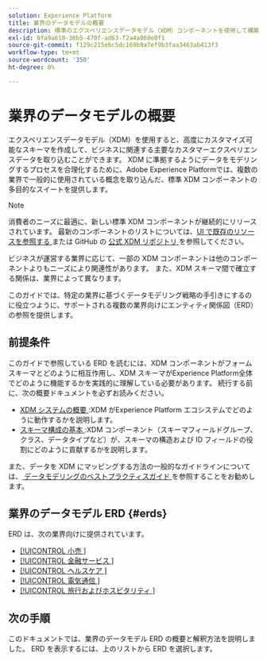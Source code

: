 ```yaml
---
solution: Experience Platform
title: 業界のデータモデルの概要
description: 標準のエクスペリエンスデータモデル（XDM）コンポーネントを使用して構築できる、様々な業界の標準化されたデータモデルについて説明します。
exl-id: 8fa9a610-36b5-470f-ad63-f2a4a060e0f1
source-git-commit: f129c215ebc5dc169b9a7ef9b3faa3463ab413f3
workflow-type: tm+mt
source-wordcount: '350'
ht-degree: 0%

---
```


# 業界のデータモデルの概要

エクスペリエンスデータモデル（XDM）を使用すると、高度にカスタマイズ可能なスキーマを作成して、ビジネスに関連する主要なカスタマーエクスペリエンスデータを取り込むことができます。 XDM に準拠するようにデータをモデリングするプロセスを合理化するために、Adobe Experience Platformでは、複数の業界で一般的に使用されている概念を取り込んだ、標準 XDM コンポーネントの多目的なスイートを提供します。

>[!NOTE]
>
>消費者のニーズに最適に、新しい標準 XDM コンポーネントが継続的にリリースされています。 最新のコンポーネントのリストについては、[UI で既存のリソースを参照する ](../../ui/explore.md) または GitHub の [ 公式 XDM リポジトリ ](https://github.com/adobe/xdm/tree/master/components) を参照してください。

ビジネスが運営する業界に応じて、一部の XDM コンポーネントは他のコンポーネントよりもニーズにより関連性があります。 また、XDM スキーマ間で確立する関係は、業界によって異なります。

このガイドでは、特定の業界に基づくデータモデリング戦略の手引きにするのに役立つように、サポートされる複数の業界向けにエンティティ関係図（ERD）の参照を提供します。

## 前提条件

このガイドで参照している ERD を読むには、XDM コンポーネントがフォームスキーマとどのように相互作用し、XDM スキーマがExperience Platform全体でどのように機能するかを実践的に理解している必要があります。 続行する前に、次の概要ドキュメントを必ずお読みください。

* [XDM システムの概要 ](../../home.md):XDM がExperience Platform エコシステムでどのように動作するかを説明します。
* [ スキーマ構成の基本 ](../../schema/composition.md):XDM コンポーネント（スキーマフィールドグループ、クラス、データタイプなど）が、スキーマの構造および ID フィールドの役割にどのように貢献するかを説明します。

また、データを XDM にマッピングする方法の一般的なガイドラインについては、[ データモデリングのベストプラクティスガイド ](../../schema/best-practices.md) を参照することをお勧めします。

## 業界のデータモデル ERD {#erds}

ERD は、次の業界向けに提供されています。

* [[!UICONTROL  小売 ]](./retail.md)
* [[!UICONTROL  金融サービス ]](./financial.md)
* [[!UICONTROL  ヘルスケア ]](./healthcare.md)
* [[!UICONTROL  電気通信 ]](./telecom.md)
* [[!UICONTROL  旅行およびホスピタリティ ]](./travel-hospitality.md)

## 次の手順

このドキュメントでは、業界のデータモデル ERD の概要と解釈方法を説明しました。 ERD を表示するには、上のリストから ERD を選択します。
